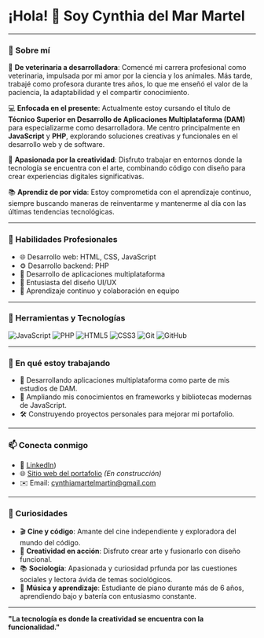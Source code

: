 # ¡Hola! 👋 Soy Cynthia del Mar Martel

---

### 🌟 Sobre mí

🐾 **De veterinaria a desarrolladora**: Comencé mi carrera profesional como veterinaria, impulsada por mi amor por la ciencia y los animales. Más tarde, trabajé como profesora durante tres años, lo que me enseñó el valor de la paciencia, la adaptabilidad y el compartir conocimiento.

💻 **Enfocada en el presente**: Actualmente estoy cursando el título de **Técnico Superior en Desarrollo de Aplicaciones Multiplataforma (DAM)** para especializarme como desarrolladora. Me centro principalmente en **JavaScript** y **PHP**, explorando soluciones creativas y funcionales en el desarrollo web y de software.

🎨 **Apasionada por la creatividad**: Disfruto trabajar en entornos donde la tecnología se encuentra con el arte, combinando código con diseño para crear experiencias digitales significativas.

📚 **Aprendiz de por vida**: Estoy comprometida con el aprendizaje continuo, siempre buscando maneras de reinventarme y mantenerme al día con las últimas tendencias tecnológicas.

---

### 💼 Habilidades Profesionales

- 🌐 Desarrollo web: HTML, CSS, JavaScript
- ⚙️ Desarrollo backend: PHP
- 📱 Desarrollo de aplicaciones multiplataforma
- 🎨 Entusiasta del diseño UI/UX
- 📖 Aprendizaje continuo y colaboración en equipo

---

### 🔧 Herramientas y Tecnologías

![JavaScript](https://img.shields.io/badge/-JavaScript-F7DF1E?style=flat&logo=javascript&logoColor=black) ![PHP](https://img.shields.io/badge/-PHP-777BB4?style=flat&logo=php&logoColor=white) ![HTML5](https://img.shields.io/badge/-HTML5-E34F26?style=flat&logo=html5&logoColor=white) ![CSS3](https://img.shields.io/badge/-CSS3-1572B6?style=flat&logo=css3&logoColor=white) ![Git](https://img.shields.io/badge/-Git-F05032?style=flat&logo=git&logoColor=white) ![GitHub](https://img.shields.io/badge/-GitHub-181717?style=flat&logo=github&logoColor=white)

---

### 🚀 En qué estoy trabajando

- 📱 Desarrollando aplicaciones multiplataforma como parte de mis estudios de DAM.
- 🌱 Ampliando mis conocimientos en frameworks y bibliotecas modernas de JavaScript.
- 🛠️ Construyendo proyectos personales para mejorar mi portafolio.

---

### 📫 Conecta conmigo

- 💼 [LinkedIn]([https://www.linkedin.com](https://www.linkedin.com/in/cynthia-del-mar-martel-mart%C3%ADn-73b066186/)))  
- 🌐 [Sitio web del portafolio](https://your-portfolio-link.com) *(En construcción)*
- ✉️ Email: cynthiamartelmartin@gmail.com

---

### 🌟 Curiosidades

- 🎬 **Cine y código**: Amante del cine independiente y exploradora del mundo del código.
- 🎨 **Creatividad en acción**: Disfruto crear arte y fusionarlo con diseño funcional.
- 📚 **Sociología**: Apasionada y curiosidad prfunda por las cuestiones sociales y lectora ávida de temas sociológicos.
- 🎵 **Música y aprendizaje**: Estudiante de piano durante más de 6 años, aprendiendo bajo y batería con entusiasmo constante.

---

**"La tecnología es donde la creatividad se encuentra con la funcionalidad."**
